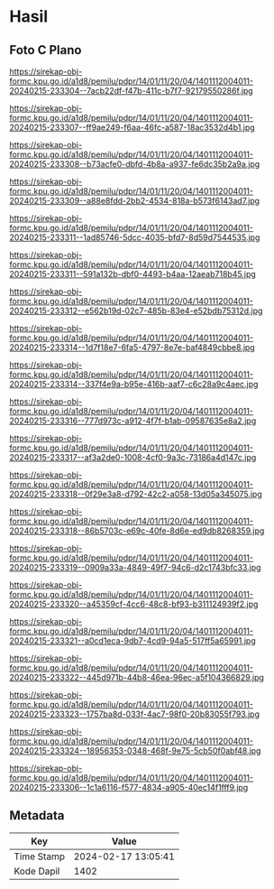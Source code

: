 # Hasil

## Foto C Plano

https://sirekap-obj-formc.kpu.go.id/a1d8/pemilu/pdpr/14/01/11/20/04/1401112004011-20240215-233304--7acb22df-f47b-411c-b7f7-92179550286f.jpg

https://sirekap-obj-formc.kpu.go.id/a1d8/pemilu/pdpr/14/01/11/20/04/1401112004011-20240215-233307--ff9ae249-f6aa-46fc-a587-18ac3532d4b1.jpg

https://sirekap-obj-formc.kpu.go.id/a1d8/pemilu/pdpr/14/01/11/20/04/1401112004011-20240215-233308--b73acfe0-dbfd-4b8a-a937-fe6dc35b2a9a.jpg

https://sirekap-obj-formc.kpu.go.id/a1d8/pemilu/pdpr/14/01/11/20/04/1401112004011-20240215-233309--a88e8fdd-2bb2-4534-818a-b573f6143ad7.jpg

https://sirekap-obj-formc.kpu.go.id/a1d8/pemilu/pdpr/14/01/11/20/04/1401112004011-20240215-233311--1ad85746-5dcc-4035-bfd7-8d59d7544535.jpg

https://sirekap-obj-formc.kpu.go.id/a1d8/pemilu/pdpr/14/01/11/20/04/1401112004011-20240215-233311--591a132b-dbf0-4493-b4aa-12aeab718b45.jpg

https://sirekap-obj-formc.kpu.go.id/a1d8/pemilu/pdpr/14/01/11/20/04/1401112004011-20240215-233312--e562b19d-02c7-485b-83e4-e52bdb75312d.jpg

https://sirekap-obj-formc.kpu.go.id/a1d8/pemilu/pdpr/14/01/11/20/04/1401112004011-20240215-233314--1d7f18e7-6fa5-4797-8e7e-baf4849cbbe8.jpg

https://sirekap-obj-formc.kpu.go.id/a1d8/pemilu/pdpr/14/01/11/20/04/1401112004011-20240215-233314--337f4e9a-b95e-416b-aaf7-c6c28a9c4aec.jpg

https://sirekap-obj-formc.kpu.go.id/a1d8/pemilu/pdpr/14/01/11/20/04/1401112004011-20240215-233316--777d973c-a912-4f7f-b1ab-09587635e8a2.jpg

https://sirekap-obj-formc.kpu.go.id/a1d8/pemilu/pdpr/14/01/11/20/04/1401112004011-20240215-233317--af3a2de0-1008-4cf0-9a3c-73186a4d147c.jpg

https://sirekap-obj-formc.kpu.go.id/a1d8/pemilu/pdpr/14/01/11/20/04/1401112004011-20240215-233318--0f29e3a8-d792-42c2-a058-13d05a345075.jpg

https://sirekap-obj-formc.kpu.go.id/a1d8/pemilu/pdpr/14/01/11/20/04/1401112004011-20240215-233318--86b5703c-e69c-40fe-8d6e-ed9db8268359.jpg

https://sirekap-obj-formc.kpu.go.id/a1d8/pemilu/pdpr/14/01/11/20/04/1401112004011-20240215-233319--0909a33a-4849-49f7-94c6-d2c1743bfc33.jpg

https://sirekap-obj-formc.kpu.go.id/a1d8/pemilu/pdpr/14/01/11/20/04/1401112004011-20240215-233320--a45359cf-4cc6-48c8-bf93-b311124939f2.jpg

https://sirekap-obj-formc.kpu.go.id/a1d8/pemilu/pdpr/14/01/11/20/04/1401112004011-20240215-233321--a0cd1eca-9db7-4cd9-94a5-517ff5a65991.jpg

https://sirekap-obj-formc.kpu.go.id/a1d8/pemilu/pdpr/14/01/11/20/04/1401112004011-20240215-233322--445d971b-44b8-46ea-96ec-a5f104366829.jpg

https://sirekap-obj-formc.kpu.go.id/a1d8/pemilu/pdpr/14/01/11/20/04/1401112004011-20240215-233323--1757ba8d-033f-4ac7-98f0-20b83055f793.jpg

https://sirekap-obj-formc.kpu.go.id/a1d8/pemilu/pdpr/14/01/11/20/04/1401112004011-20240215-233324--18956353-0348-468f-9e75-5cb50f0abf48.jpg

https://sirekap-obj-formc.kpu.go.id/a1d8/pemilu/pdpr/14/01/11/20/04/1401112004011-20240215-233306--1c1a6116-f577-4834-a905-40ec14f1fff9.jpg


## Metadata

| Key        | Value               |
| ---------- | ------------------- |
| Time Stamp | 2024-02-17 13:05:41 |
| Kode Dapil | 1402                |



